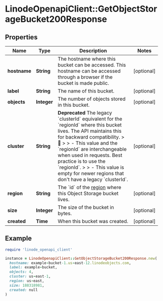 # LinodeOpenapiClient::GetObjectStorageBucket200Response

## Properties

| Name | Type | Description | Notes |
| ---- | ---- | ----------- | ----- |
| **hostname** | **String** | The hostname where this bucket can be accessed. This hostname can be accessed through a browser if the bucket is made public. | [optional] |
| **label** | **String** | The name of this bucket. | [optional] |
| **objects** | **Integer** | The number of objects stored in this bucket. | [optional] |
| **cluster** | **String** | __Deprecated__ The legacy &#x60;clusterId&#x60; equivalent for the &#x60;regionId&#x60; where this bucket lives. The API maintains this for backward compatibility.  &gt; 📘 &gt; &gt; - This value and the &#x60;regionId&#x60; are interchangeable when used in requests. Best practice is to use the &#x60;regionId&#x60;. &gt; &gt; - This value is empty for newer regions that don&#39;t have a legacy &#x60;clusterId&#x60;. | [optional] |
| **region** | **String** | The &#x60;id&#x60; of the [region](https://techdocs.akamai.com/linode-api/reference/get-regions) where this Object Storage bucket lives. | [optional] |
| **size** | **Integer** | The size of the bucket in bytes. | [optional] |
| **created** | **Time** | When this bucket was created. | [optional] |

## Example

```ruby
require 'linode_openapi_client'

instance = LinodeOpenapiClient::GetObjectStorageBucket200Response.new(
  hostname: example-bucket-1.us-east-12.linodeobjects.com,
  label: example-bucket,
  objects: 4,
  cluster: us-east-1,
  region: us-east,
  size: 188318981,
  created: null
)
```

